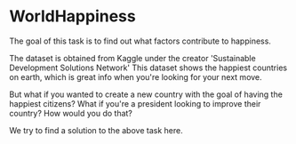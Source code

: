 # WorldHappiness
The goal of this task is to find out what factors contribute to happiness.

The dataset is obtained from Kaggle under the creator 'Sustainable Development Solutions Network'
This dataset shows the happiest countries on earth, which is great info when you're looking for your next move.

But what if you wanted to create a new country with the goal of having the happiest citizens? 
What if you're a president looking to improve their country? How would you do that?

We try to find a solution to the above task here.
